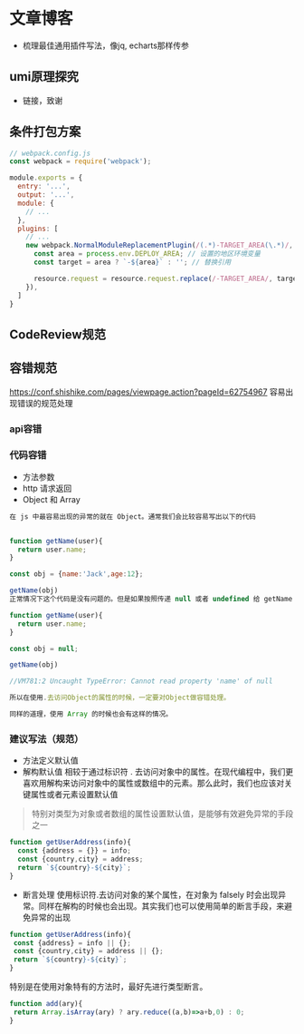 # 文章博客
- 梳理最佳通用插件写法，像jq, echarts那样传参
## umi原理探究
- 链接，致谢

## 条件打包方案
```js
// webpack.config.js
const webpack = require('webpack');

module.exports = {
  entry: '...',
  output: '...',
  module: {
    // ...
  },
  plugins: [
    // ...
    new webpack.NormalModuleReplacementPlugin(/(.*)-TARGET_AREA(\.*)/, resource => {
      const area = process.env.DEPLOY_AREA; // 设置的地区环境变量
      const target = area ? `-${area}` : ''; // 替换引用

      resource.request = resource.request.replace(/-TARGET_AREA/, target);
    }),
  ]
}
```
## CodeReview规范

## 容错规范
https://conf.shishike.com/pages/viewpage.action?pageId=62754967
容易出现错误的规范处理
### api容错
### 代码容错
- 方法参数
- http 请求返回
- Object 和 Array
```js
在 js 中最容易出现的异常的就在 Object。通常我们会比较容易写出以下的代码


function getName(user){
  return user.name;
}

const obj = {name:'Jack',age:12};

getName(obj)
正常情况下这个代码是没有问题的。但是如果按照传递 null 或者 undefined 给 getName 方法。那么就会产生异常

function getName(user){
  return user.name;
}

const obj = null;

getName(obj)

//VM781:2 Uncaught TypeError: Cannot read property 'name' of null

所以在使用.去访问Object的属性的时候，一定要对Object做容错处理。

同样的道理，使用 Array 的时候也会有这样的情况。
```
### 建议写法（规范）
- 方法定义默认值
- 解构默认值
相较于通过标识符 . 去访问对象中的属性。在现代编程中，我们更喜欢用解构来访问对象中的属性或数组中的元素。那么此时，我们也应该对关键属性或者元素设置默认值
> 特别对类型为对象或者数组的属性设置默认值，是能够有效避免异常的手段之一
```js
function getUserAddress(info){
  const {address = {}} = info;
  const {country,city} = address;
  return `${country}-${city}`;
}
```
- 断言处理
使用标识符.去访问对象的某个属性，在对象为 falsely 时会出现异常。同样在解构的时候也会出现。其实我们也可以使用简单的断言手段，来避免异常的出现
```js
function getUserAddress(info){
 const {address} = info || {};
 const {country,city} = address || {};
 return `${country}-${city}`;
}
```
特别是在使用对象特有的方法时，最好先进行类型断言。
```js
function add(ary){
 return Array.isArray(ary) ? ary.reduce((a,b)=>a+b,0) : 0;
}
```